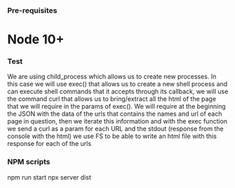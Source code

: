 ### Pre-requisites 
# Node 10+

### Test 
We are using child_process which allows us to create new processes.
In this case we will use exec() that allows us to create a new shell process and can execute shell commands that it accepts through its callback, we will use the command curl that allows us to bring/extract all the html of the page that we will require in the params of exec(). We will require at the beginning the JSON with the data of the urls that contains the names and url
of each page in question, then we iterate this information and with the exec function we send a curl as a param for each URL and the stdout (response from the console with the html) we use FS to be able to write an html file with this response for each of the urls

### NPM scripts
npm run start
npx server dist
